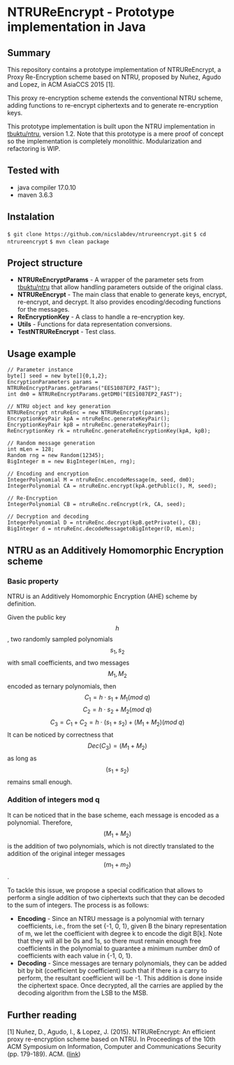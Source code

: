 # NTRUReEncrypt - Prototype implementation in Java

## Summary
This repository contains a prototype implementation of NTRUReEncrypt, a Proxy Re-Encryption scheme based on NTRU, proposed by Nuñez, Agudo and 
Lopez, in ACM AsiaCCS 2015 [1].

This proxy re-encryption scheme extends the conventional NTRU scheme, adding functions to re-encrypt ciphertexts and to generate re-encryption keys.

This prototype implementation is built upon the NTRU implementation in [tbuktu/ntru](https://github.com/tbuktu/ntru), version 1.2. Note that this 
prototype is a mere proof of concept so the implementation is completely monolithic. Modularization and refactoring is WIP.

## Tested with

- java compiler 17.0.10
- maven 3.6.3

## Instalation

`$ git clone https://github.com/nicslabdev/ntrureencrypt.git`
`$ cd ntrureencrypt`
`$ mvn clean package`

## Project structure

- **NTRUReEncryptParams** - A wrapper of the parameter sets from [tbuktu/ntru](https://github.com/tbuktu/ntru) that allow handling parameters outside of the original class.
- **NTRUReEncrypt** - The main class that enable to generate keys, encrypt, re-encrypt, and decrypt. It also provides encoding/decoding functions for the messages.
- **ReEncryptionKey** - A class to handle a re-encryption key.
- **Utils** - Functions for data representation conversions.
- **TestNTRUReEncrypt** - Test class.

## Usage example

```
// Parameter instance
byte[] seed = new byte[]{0,1,2};
EncryptionParameters params = NTRUReEncryptParams.getParams("EES1087EP2_FAST");
int dm0 = NTRUReEncryptParams.getDM0("EES1087EP2_FAST");

// NTRU object and key generation
NTRUReEncrypt ntruReEnc = new NTRUReEncrypt(params);
EncryptionKeyPair kpA = ntruReEnc.generateKeyPair();
EncryptionKeyPair kpB = ntruReEnc.generateKeyPair();
ReEncryptionKey rk = ntruReEnc.generateReEncryptionKey(kpA, kpB);

// Random message generation
int mLen = 128;
Random rng = new Random(12345);
BigInteger m = new BigInteger(mLen, rng);

// Encoding and encryption
IntegerPolynomial M = ntruReEnc.encodeMessage(m, seed, dm0);
IntegerPolynomial CA = ntruReEnc.encrypt(kpA.getPublic(), M, seed);

// Re-Encryption
IntegerPolynomial CB = ntruReEnc.reEncrypt(rk, CA, seed);

// Decryption and decoding
IntegerPolynomial D = ntruReEnc.decrypt(kpB.getPrivate(), CB);
BigInteger d = ntruReEnc.decodeMessagetoBigInteger(D, mLen);
```

## NTRU as an Additively Homomorphic Encryption scheme

### Basic property

NTRU is an Additively Homomorphic Encryption (AHE) scheme by definition.

Given the public key $$h$$, two randomly sampled polynomials $$s_1, s_2$$ with small coefficients, and two messages $$M_1, M_2$$ encoded as ternary polynomials, then
$$C_1 = h \cdot s_1 + M_1 (mod\;q)$$
$$C_2 = h \cdot s_2 + M_2 (mod\;q)$$
$$C_3 = C_1 + C_2 = h \cdot (s_1 + s_2) + (M_1 + M_2) (mod\;q)$$
It can be noticed by correctness that $$Dec(C_3) = (M_1 + M_2)$$ as long as $$(s_1 + s_2)$$ remains small enough.

### Addition of integers mod q

It can be noticed that in the base scheme, each message is encoded as a polynomial. Therefore, $$(M_1 + M_2)$$ is the addition of two polynomials, which is not directly translated to the addition of the original integer messages $$(m_1 + m_2)$$.

To tackle this issue, we propose a special codification that allows to perform a single addition of two ciphertexts such that they can be decoded to the sum of integers. The process is as follows:

- **Encoding** - Since an NTRU message is a polynomial with ternary coefficients, i.e., from the set {-1, 0, 1}, given B the binary representation of m, we let the coefficient with degree k to encode the digit B[k]. Note that they will all be 0s and 1s, so there must remain enough free coefficients in the polynomial to guarantee a minimum number dm0 of coefficients with each value in {-1, 0, 1}.
- **Decoding** - Since messages are ternary polynomials, they can be added bit by bit (coefficient by coefficient) such that if there is a carry to perform, the resultant coefficient will be -1. This addition is done inside the ciphertext space. Once decrypted, all the carries are applied by the decoding algorithm from the LSB to the MSB.

## Further reading
[1] Nuñez, D., Agudo, I., & Lopez, J. (2015). NTRUReEncrypt: An efficient proxy re-encryption scheme based on NTRU. In Proceedings of the 10th ACM 
Symposium on Information, Computer and Communications Security (pp. 179-189). ACM. 
([link](https://www.nics.uma.es/wp-content/papers/nunez2015ntrureencrypt.pdf))